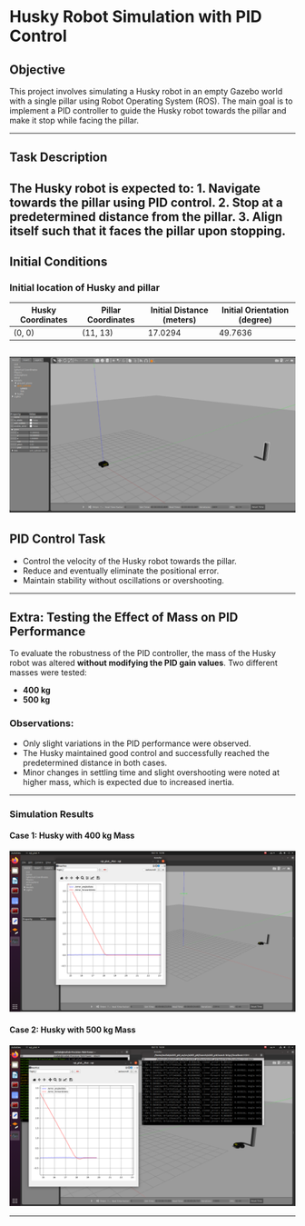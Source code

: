 # Husky Robot Simulation with PID Control

## Objective

This project involves simulating a Husky robot in an empty Gazebo world with a single pillar using Robot Operating System (ROS). The main goal is to implement a PID controller to guide the Husky robot towards the pillar and make it stop while facing the pillar.

---

## Task Description
The Husky robot is expected to:
    1. Navigate towards the pillar using PID control.
    2. Stop at a predetermined distance from the pillar.
    3. Align itself such that it faces the pillar upon stopping.
---

## Initial Conditions

### Initial location of Husky and pillar

| Husky Coordinates | Pillar Coordinates | Initial Distance (meters) | Initial Orientation (degree) |
|-------------------|-------------------|---------------------------|-----------------------------|
| (0, 0)            | (11, 13)          | 17.0294                   | 49.7636                     |

![Initial Conditions](assets/inital.png)
---

## PID Control Task
- Control the velocity of the Husky robot towards the pillar.
- Reduce and eventually eliminate the positional error.
- Maintain stability without oscillations or overshooting.

---

## Extra: Testing the Effect of Mass on PID Performance

To evaluate the robustness of the PID controller, the mass of the Husky robot was altered **without modifying the PID gain values**. Two different masses were tested:

- **400 kg**
- **500 kg**

### Observations:
- Only slight variations in the PID performance were observed.
- The Husky maintained good control and successfully reached the predetermined distance in both cases.
- Minor changes in settling time and slight overshooting were noted at higher mass, which is expected due to increased inertia.

---

### Simulation Results

#### Case 1: Husky with 400 kg Mass
![Husky with 400kg](assets/400.png)

#### Case 2: Husky with 500 kg Mass
![Husky with 500kg](assets/500.png)

---

